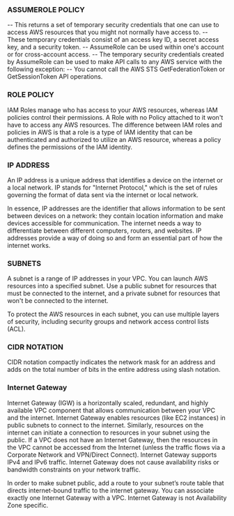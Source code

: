 ### ASSUMEROLE POLICY

-- This returns a set of temporary security credentials that one can use to access AWS resources that you might not normally have access to. 
-- These temporary credentials consist of an access key ID, a secret access key, and a security token. 
-- AssumeRole can be used within one's account or for cross-account access. 
-- The temporary security credentials created by AssumeRole can be used to make API calls to any AWS service with the following exception: 
-- You cannot call the AWS STS GetFederationToken or GetSessionToken API operations.

### ROLE POLICY
IAM Roles manage who has access to your AWS resources, whereas IAM policies control their permissions. 
A Role with no Policy attached to it won't have to access any AWS resources.
The difference between IAM roles and policies in AWS is that a role is a type of IAM identity that 
can be authenticated and authorized to utilize an AWS resource, whereas a policy defines the permissions of the IAM identity.

### IP ADDRESS 
An IP address is a unique address that identifies a device on the internet or a local network. IP stands for "Internet Protocol," 
which is the set of rules governing the format of data sent via the internet or local network.

In essence, IP addresses are the identifier that allows information to be sent between devices on a network: they contain location 
information and make devices accessible for communication. The internet needs a way to differentiate between different computers, routers, 
and websites. IP addresses provide a way of doing so and form an essential part of how the internet works.

### SUBNETS
A subnet is a range of IP addresses in your VPC. You can launch AWS resources into a specified subnet. Use a public subnet for resources 
that must be connected to the internet, and a private subnet for resources that won't be connected to the internet.

To protect the AWS resources in each subnet, you can use multiple layers of security, including security groups and network access control lists (ACL).

### CIDR NOTATION
CIDR notation compactly indicates the network mask for an address and adds on the total number of bits in the entire address using slash notation.

### Internet Gateway

Internet Gateway (IGW) is a horizontally scaled, redundant, and highly available VPC component that allows communication between your VPC and the internet.
Internet Gateway enables resources (like EC2 instances) in public subnets to connect to the internet. Similarly, resources on the internet can initiate a connection to resources in your subnet using the public.
If a VPC does not have an Internet Gateway, then the resources in the VPC cannot be accessed from the Internet (unless the traffic flows via a Corporate Network and VPN/Direct Connect).
Internet Gateway supports IPv4 and IPv6 traffic.
Internet Gateway does not cause availability risks or bandwidth constraints on your network traffic.

In order to make subnet public, add a route to your subnet’s route table that directs internet-bound traffic to the internet gateway.
You can associate exactly one Internet Gateway with a VPC.
Internet Gateway is not Availability Zone specific.